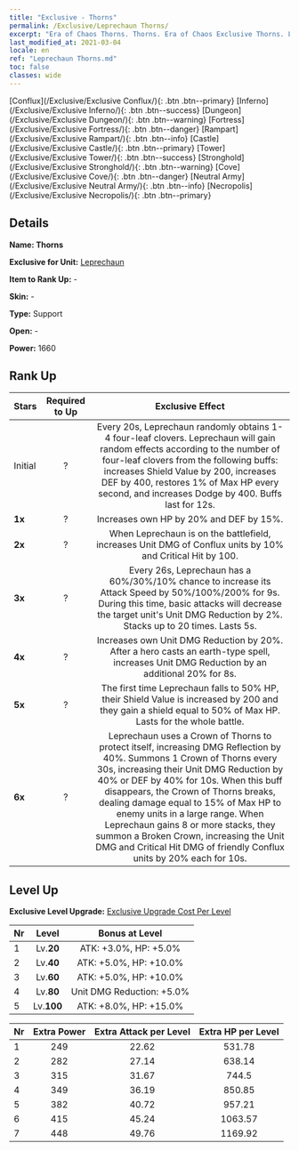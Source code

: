 ```yaml
---
title: "Exclusive - Thorns"
permalink: /Exclusive/Leprechaun Thorns/
excerpt: "Era of Chaos Thorns. Thorns. Era of Chaos Exclusive Thorns. Leprechaun Exclusive."
last_modified_at: 2021-03-04
locale: en
ref: "Leprechaun Thorns.md"
toc: false
classes: wide
---
```

 [Conflux](/Exclusive/Exclusive Conflux/){: .btn .btn--primary} [Inferno](/Exclusive/Exclusive Inferno/){: .btn .btn--success} [Dungeon](/Exclusive/Exclusive Dungeon/){: .btn .btn--warning} [Fortress](/Exclusive/Exclusive Fortress/){: .btn .btn--danger} [Rampart](/Exclusive/Exclusive Rampart/){: .btn .btn--info} [Castle](/Exclusive/Exclusive Castle/){: .btn .btn--primary} [Tower](/Exclusive/Exclusive Tower/){: .btn .btn--success} [Stronghold](/Exclusive/Exclusive Stronghold/){: .btn .btn--warning} [Cove](/Exclusive/Exclusive Cove/){: .btn .btn--danger} [Neutral Army](/Exclusive/Exclusive Neutral Army/){: .btn .btn--info} [Necropolis](/Exclusive/Exclusive Necropolis/){: .btn .btn--primary} 

## Details
 **Name: Thorns** 

 **Exclusive for Unit:** [Leprechaun](/units/Leprechaun/) 

 **Item to Rank Up:** -

 **Skin:** -

 **Type:** Support

 **Open:** -

 **Power:** 1660

## Rank Up

  |     Stars    |  Required to Up | Exclusive Effect |
  |:-------------|:---------------:|:---------------:|
  |  Initial  | ? | <Lady Luck> Every 20s, Leprechaun randomly obtains 1-4 four-leaf clovers. Leprechaun will gain random effects according to the number of four-leaf clovers from the following buffs: increases Shield Value by 200, increases DEF by 400, restores 1% of Max HP every second, and increases Dodge by 400. Buffs last for 12s. |
  | **1x** <i class="fas fa-star"/> | ? | Increases own HP by 20% and DEF by 15%. |
  | **2x** <i class="fas fa-star"/> | ? | When Leprechaun is on the battlefield, increases Unit DMG of Conflux units by 10% and Critical Hit by 100. |
  | **3x** <i class="fas fa-star"/> | ? | <Rapid Combo> Every 26s, Leprechaun has a 60%/30%/10% chance to increase its Attack Speed by 50%/100%/200% for 9s. During this time, basic attacks will decrease the target unit's Unit DMG Reduction by 2%. Stacks up to 20 times. Lasts 5s. |
  | **4x** <i class="fas fa-star"/> | ? | Increases own Unit DMG Reduction by 20%. After a hero casts an earth-type spell, increases Unit DMG Reduction by an additional 20% for 8s. |
  | **5x** <i class="fas fa-star"/> | ? | The first time Leprechaun falls to 50% HP, their Shield Value is increased by 200 and they gain a shield equal to 50% of Max HP. Lasts for the whole battle. |
  | **6x** <i class="fas fa-star"/> | ? | <Crown of Thorns> Leprechaun uses a Crown of Thorns to protect itself, increasing DMG Reflection by 40%. Summons 1 Crown of Thorns every 30s, increasing their Unit DMG Reduction by 40% or DEF by 40% for 10s. When this buff disappears, the Crown of Thorns breaks, dealing damage equal to 15% of Max HP to enemy units in a large range. When Leprechaun gains 8 or more <Fortune> stacks, they summon a Broken Crown, increasing the Unit DMG and Critical Hit DMG of friendly Conflux units by 20% each for 10s. |


## Level Up
 **Exclusive Level Upgrade:** [Exclusive Upgrade Cost Per Level](/Exclusive/ExclusiveUpgradeCostPerLevel/)

  |  Nr  |   Level  | Bonus at Level |
  |:-----|:--------:|:--------------:|
  | 1 | Lv.**20** | ATK: +3.0%, HP: +5.0% |
  | 2 | Lv.**40** | ATK: +5.0%, HP: +10.0% |
  | 3 | Lv.**60** | ATK: +5.0%, HP: +10.0% |
  | 4 | Lv.**80** | Unit DMG Reduction: +5.0% |
  | 5 | Lv.**100** | ATK: +8.0%, HP: +15.0% |


  |  Nr  |  Extra Power | Extra Attack per Level | Extra HP per Level |
  |:-----|:--------:|:--------:|:--------:|
  | 1 | 249 | 22.62 | 531.78 |
  | 2 | 282 | 27.14 | 638.14 |
  | 3 | 315 | 31.67 | 744.5 |
  | 4 | 349 | 36.19 | 850.85 |
  | 5 | 382 | 40.72 | 957.21 |
  | 6 | 415 | 45.24 | 1063.57 |
  | 7 | 448 | 49.76 | 1169.92 |


